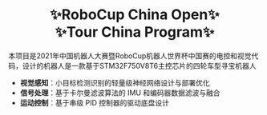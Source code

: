 <h1 align='center'> ✨RoboCup China Open✨ <br>  ✨Tour China Program✨ </h1>

本项目是2021年中国机器人大赛暨RoboCup机器人世界杯中国赛的电控和视觉代码，设计的机器人是一款基于STM32F750V8T6主控芯片的四轮车型寻宝机器人

- **视觉感知**：小目标检测识别的轻量级神经网络设计与部署优化
- **信号处理**：基于卡尔曼滤波算法的 IMU 和编码器数据滤波与融合
- **运动控制**：基于串级 PID 控制器的驱动底盘设计

